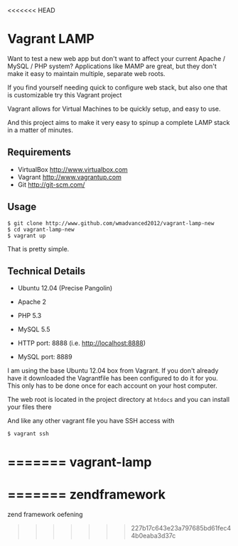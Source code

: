 <<<<<<< HEAD

Vagrant LAMP
============

Want to test a new web app but don't want to affect your current Apache / MySQL / PHP system?
Applications like MAMP are great, but they don't make it easy to maintain multiple, separate
web roots.

If you find yourself needing quick to configure web stack, but also one that is customizable try this Vagrant project

Vagrant allows for Virtual Machines to be quickly setup, and easy to use.

And this project aims to make it very easy to spinup a complete LAMP stack in a matter of minutes.

Requirements
------------
* VirtualBox <http://www.virtualbox.com>
* Vagrant <http://www.vagrantup.com>
* Git <http://git-scm.com/>

Usage
-----

	$ git clone http://www.github.com/wmadvanced2012/vagrant-lamp-new
	$ cd vagrant-lamp-new
	$ vagrant up

That is pretty simple.

Technical Details
-----------------
* Ubuntu 12.04 (Precise Pangolin)
* Apache 2
* PHP 5.3
* MySQL 5.5

* HTTP port: 8888 (i.e. <http://localhost:8888>)
* MySQL port: 8889

I am using the base Ubuntu 12.04 box from Vagrant. If you don't already have it downloaded
the Vagrantfile has been configured to do it for you. This only has to be done once
for each account on your host computer.

The web root is located in the project directory at `htdocs` and you can install your files there

And like any other vagrant file you have SSH access with

	$ vagrant ssh
=======
vagrant-lamp
============

=======
zendframework
=============

zend framework oefening
>>>>>>> 227b17c643e23a797685bd61fec44b0eaba3d37c
